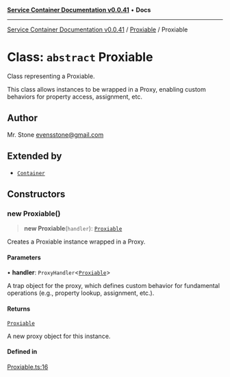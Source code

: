 [**Service Container Documentation v0.0.41**](../../README.md) • **Docs**

***

[Service Container Documentation v0.0.41](../../modules.md) / [Proxiable](../README.md) / Proxiable

# Class: `abstract` Proxiable

Class representing a Proxiable.

This class allows instances to be wrapped in a Proxy, enabling custom behaviors for property access, assignment, etc.

## Author

Mr. Stone <evensstone@gmail.com>

## Extended by

- [`Container`](../../Container/classes/Container.md)

## Constructors

### new Proxiable()

> **new Proxiable**(`handler`): [`Proxiable`](Proxiable.md)

Creates a Proxiable instance wrapped in a Proxy.

#### Parameters

• **handler**: `ProxyHandler`\<[`Proxiable`](Proxiable.md)\>

A trap object for the proxy, which defines custom behavior for fundamental operations (e.g., property lookup, assignment, etc.).

#### Returns

[`Proxiable`](Proxiable.md)

A new proxy object for this instance.

#### Defined in

[Proxiable.ts:16](https://github.com/stonemjs/service-container/blob/0ff9b9142bca163f80869df46a66780942ea289c/src/Proxiable.ts#L16)
